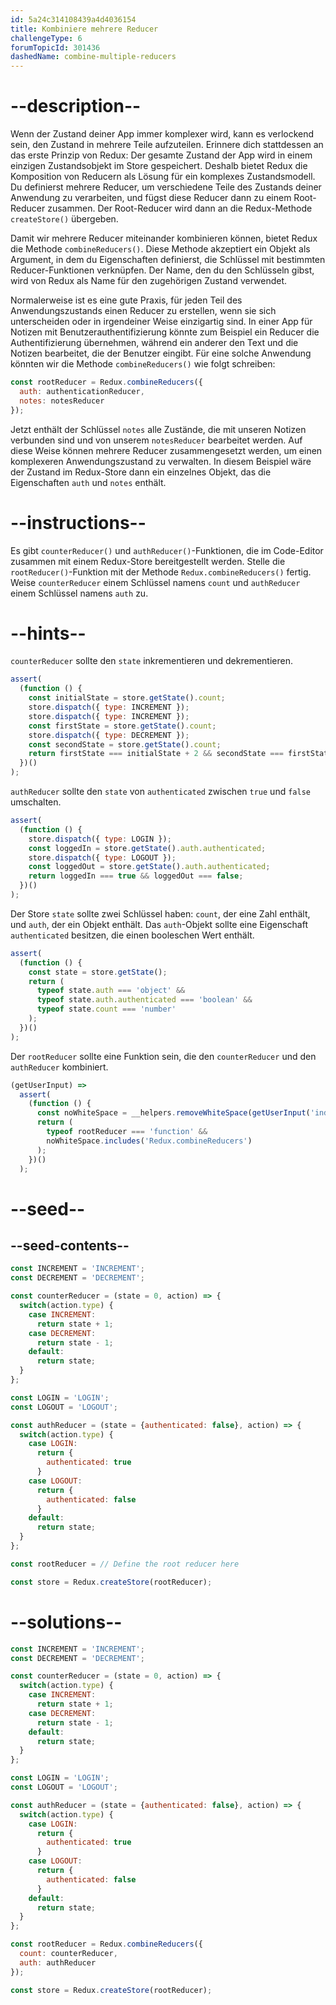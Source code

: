 ```yaml
---
id: 5a24c314108439a4d4036154
title: Kombiniere mehrere Reducer
challengeType: 6
forumTopicId: 301436
dashedName: combine-multiple-reducers
---
```


# --description--

Wenn der Zustand deiner App immer komplexer wird, kann es verlockend sein, den Zustand in mehrere Teile aufzuteilen. Erinnere dich stattdessen an das erste Prinzip von Redux: Der gesamte Zustand der App wird in einem einzigen Zustandsobjekt im Store gespeichert. Deshalb bietet Redux die Komposition von Reducern als Lösung für ein komplexes Zustandsmodell. Du definierst mehrere Reducer, um verschiedene Teile des Zustands deiner Anwendung zu verarbeiten, und fügst diese Reducer dann zu einem Root-Reducer zusammen. Der Root-Reducer wird dann an die Redux-Methode `createStore()` übergeben.

Damit wir mehrere Reducer miteinander kombinieren können, bietet Redux die Methode `combineReducers()`. Diese Methode akzeptiert ein Objekt als Argument, in dem du Eigenschaften definierst, die Schlüssel mit bestimmten Reducer-Funktionen verknüpfen. Der Name, den du den Schlüsseln gibst, wird von Redux als Name für den zugehörigen Zustand verwendet.

Normalerweise ist es eine gute Praxis, für jeden Teil des Anwendungszustands einen Reducer zu erstellen, wenn sie sich unterscheiden oder in irgendeiner Weise einzigartig sind. In einer App für Notizen mit Benutzerauthentifizierung könnte zum Beispiel ein Reducer die Authentifizierung übernehmen, während ein anderer den Text und die Notizen bearbeitet, die der Benutzer eingibt. Für eine solche Anwendung könnten wir die Methode `combineReducers()` wie folgt schreiben:

```js
const rootReducer = Redux.combineReducers({
  auth: authenticationReducer,
  notes: notesReducer
});
```

Jetzt enthält der Schlüssel `notes` alle Zustände, die mit unseren Notizen verbunden sind und von unserem `notesReducer` bearbeitet werden. Auf diese Weise können mehrere Reducer zusammengesetzt werden, um einen komplexeren Anwendungszustand zu verwalten. In diesem Beispiel wäre der Zustand im Redux-Store dann ein einzelnes Objekt, das die Eigenschaften `auth` und `notes` enthält.

# --instructions--

Es gibt `counterReducer()` und `authReducer()`-Funktionen, die im Code-Editor zusammen mit einem Redux-Store bereitgestellt werden. Stelle die `rootReducer()`-Funktion mit der Methode `Redux.combineReducers()` fertig. Weise `counterReducer` einem Schlüssel namens `count` und `authReducer` einem Schlüssel namens `auth` zu.

# --hints--

`counterReducer` sollte den `state` inkrementieren und dekrementieren.

```js
assert(
  (function () {
    const initialState = store.getState().count;
    store.dispatch({ type: INCREMENT });
    store.dispatch({ type: INCREMENT });
    const firstState = store.getState().count;
    store.dispatch({ type: DECREMENT });
    const secondState = store.getState().count;
    return firstState === initialState + 2 && secondState === firstState - 1;
  })()
);
```

`authReducer` sollte den `state` von `authenticated` zwischen `true` und `false` umschalten.

```js
assert(
  (function () {
    store.dispatch({ type: LOGIN });
    const loggedIn = store.getState().auth.authenticated;
    store.dispatch({ type: LOGOUT });
    const loggedOut = store.getState().auth.authenticated;
    return loggedIn === true && loggedOut === false;
  })()
);
```

Der Store `state` sollte zwei Schlüssel haben: `count`, der eine Zahl enthält, und `auth`, der ein Objekt enthält. Das `auth`-Objekt sollte eine Eigenschaft `authenticated` besitzen, die einen booleschen Wert enthält.

```js
assert(
  (function () {
    const state = store.getState();
    return (
      typeof state.auth === 'object' &&
      typeof state.auth.authenticated === 'boolean' &&
      typeof state.count === 'number'
    );
  })()
);
```

Der `rootReducer` sollte eine Funktion sein, die den `counterReducer` und den `authReducer` kombiniert.

```js
(getUserInput) =>
  assert(
    (function () {
      const noWhiteSpace = __helpers.removeWhiteSpace(getUserInput('index'));
      return (
        typeof rootReducer === 'function' &&
        noWhiteSpace.includes('Redux.combineReducers')
      );
    })()
  );
```

# --seed--

## --seed-contents--

```js
const INCREMENT = 'INCREMENT';
const DECREMENT = 'DECREMENT';

const counterReducer = (state = 0, action) => {
  switch(action.type) {
    case INCREMENT:
      return state + 1;
    case DECREMENT:
      return state - 1;
    default:
      return state;
  }
};

const LOGIN = 'LOGIN';
const LOGOUT = 'LOGOUT';

const authReducer = (state = {authenticated: false}, action) => {
  switch(action.type) {
    case LOGIN:
      return {
        authenticated: true
      }
    case LOGOUT:
      return {
        authenticated: false
      }
    default:
      return state;
  }
};

const rootReducer = // Define the root reducer here

const store = Redux.createStore(rootReducer);
```

# --solutions--

```js
const INCREMENT = 'INCREMENT';
const DECREMENT = 'DECREMENT';

const counterReducer = (state = 0, action) => {
  switch(action.type) {
    case INCREMENT:
      return state + 1;
    case DECREMENT:
      return state - 1;
    default:
      return state;
  }
};

const LOGIN = 'LOGIN';
const LOGOUT = 'LOGOUT';

const authReducer = (state = {authenticated: false}, action) => {
  switch(action.type) {
    case LOGIN:
      return {
        authenticated: true
      }
    case LOGOUT:
      return {
        authenticated: false
      }
    default:
      return state;
  }
};

const rootReducer = Redux.combineReducers({
  count: counterReducer,
  auth: authReducer
});

const store = Redux.createStore(rootReducer);
```
